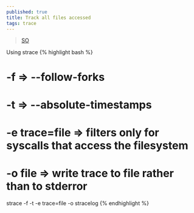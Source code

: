 ```yaml
---
published: true
title: Track all files accessed
tags: trace
---
```

>  [SO](https://stackoverflow.com/questions/27428150/linux-how-to-track-all-files-accessed-by-a-process)

Using strace 
{% highlight bash %}
# -f => --follow-forks
# -t => --absolute-timestamps
# -e trace=file => filters only for syscalls that access the filesystem
# -o file => write trace to file rather than to stderror
strace -f -t -e trace=file -o stracelog <your command here>
{% endhighlight %}
